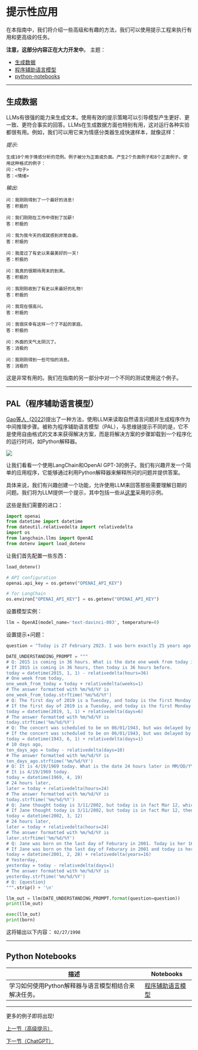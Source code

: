 # 提示性应用

在本指南中，我们将介绍一些高级和有趣的方法，我们可以使用提示工程来执行有用和更高级的任务。

**注意，这部分内容正在大力开发中**。
主题：
- [生成数据](#生成数据)
- [程序辅助语言模型](#pal程序辅助语言模型)
- [python-notebooks](#python-notebooks)



---
## 生成数据
LLMs有很强的能力来生成文本。使用有效的提示策略可以引导模型产生更好、更一致、更符合事实的回答。LLMs在生成数据方面也特别有用，这对运行各种实验都很有用。例如，我们可以用它来为情感分类器生成快速样本，就像这样：

*提示:*
```
生成10个用于情感分析的范例。例子被分为正面或负面。产生2个负面例子和8个正面例子。使用这种格式的例子：
问：<句子>
答：<情绪>
```

*输出:*
```
问：我刚刚得到了一个最好的消息!
答：积极的

问：我们刚刚在工作中得到了加薪!
答：积极的

问：我为我今天的成就感到非常自豪。
答：积极的

问：我度过了有史以来最美好的一天!
答：积极的

问：我真的很期待周末的到来。
答：积极的

问：我刚刚收到了有史以来最好的礼物!
答：积极的

问：我现在很高兴。
答：积极的

问：我很庆幸有这样一个了不起的家庭。
答：积极的

问：外面的天气太阴沉了。
答：消极的

问：我刚刚得到一些可怕的消息。
答：消极的
```

这是非常有用的。我们在指南的另一部分中对一个不同的测试使用这个例子。

---

## PAL（程序辅助语言模型）
 
[Gao等人, (2022)](https://arxiv.org/abs/2211.10435)提出了一种方法，使用LLM来读取自然语言问题并生成程序作为中间推理步骤。被称为程序辅助语言模型（PAL），与思维链提示不同的是，它不是使用自由格式的文本来获得解决方案，而是将解决方案的步骤卸载到一个程序化的运行时间，如Python解释器。

![](./img/pal.png)

让我们看看一个使用LangChain和OpenAI GPT-3的例子。我们有兴趣开发一个简单的应用程序，它能够通过利用Python解释器来解释所问的问题并提供答案。

具体来说，我们有兴趣创建一个功能，允许使用LLM来回答那些需要理解日期的问题。我们将为LLM提供一个提示，其中包括一些从[这里](https://github.com/reasoning-machines/pal/blob/main/pal/prompt/date_understanding_prompt.py)采用的示例。 

这些是我们需要的进口：

```python
import openai
from datetime import datetime
from dateutil.relativedelta import relativedelta
import os
from langchain.llms import OpenAI
from dotenv import load_dotenv
```

让我们首先配置一些东西：

```python
load_dotenv()

# API configuration
openai.api_key = os.getenv("OPENAI_API_KEY")

# for LangChain
os.environ["OPENAI_API_KEY"] = os.getenv("OPENAI_API_KEY")
```

设置模型实例：

```python
llm = OpenAI(model_name='text-davinci-003', temperature=0)
```

设置提示+问题：

```python
question = "Today is 27 February 2023. I was born exactly 25 years ago. What is the date I was born in MM/DD/YYYY?"

DATE_UNDERSTANDING_PROMPT = """
# Q: 2015 is coming in 36 hours. What is the date one week from today in MM/DD/YYYY?
# If 2015 is coming in 36 hours, then today is 36 hours before.
today = datetime(2015, 1, 1) - relativedelta(hours=36)
# One week from today,
one_week_from_today = today + relativedelta(weeks=1)
# The answer formatted with %m/%d/%Y is
one_week_from_today.strftime('%m/%d/%Y')
# Q: The first day of 2019 is a Tuesday, and today is the first Monday of 2019. What is the date today in MM/DD/YYYY?
# If the first day of 2019 is a Tuesday, and today is the first Monday of 2019, then today is 6 days later.
today = datetime(2019, 1, 1) + relativedelta(days=6)
# The answer formatted with %m/%d/%Y is
today.strftime('%m/%d/%Y')
# Q: The concert was scheduled to be on 06/01/1943, but was delayed by one day to today. What is the date 10 days ago in MM/DD/YYYY?
# If the concert was scheduled to be on 06/01/1943, but was delayed by one day to today, then today is one day later.
today = datetime(1943, 6, 1) + relativedelta(days=1)
# 10 days ago,
ten_days_ago = today - relativedelta(days=10)
# The answer formatted with %m/%d/%Y is
ten_days_ago.strftime('%m/%d/%Y')
# Q: It is 4/19/1969 today. What is the date 24 hours later in MM/DD/YYYY?
# It is 4/19/1969 today.
today = datetime(1969, 4, 19)
# 24 hours later,
later = today + relativedelta(hours=24)
# The answer formatted with %m/%d/%Y is
today.strftime('%m/%d/%Y')
# Q: Jane thought today is 3/11/2002, but today is in fact Mar 12, which is 1 day later. What is the date 24 hours later in MM/DD/YYYY?
# If Jane thought today is 3/11/2002, but today is in fact Mar 12, then today is 3/1/2002.
today = datetime(2002, 3, 12)
# 24 hours later,
later = today + relativedelta(hours=24)
# The answer formatted with %m/%d/%Y is
later.strftime('%m/%d/%Y')
# Q: Jane was born on the last day of Feburary in 2001. Today is her 16-year-old birthday. What is the date yesterday in MM/DD/YYYY?
# If Jane was born on the last day of Feburary in 2001 and today is her 16-year-old birthday, then today is 16 years later.
today = datetime(2001, 2, 28) + relativedelta(years=16)
# Yesterday,
yesterday = today - relativedelta(days=1)
# The answer formatted with %m/%d/%Y is
yesterday.strftime('%m/%d/%Y')
# Q: {question}
""".strip() + '\n'
```

```python
llm_out = llm(DATE_UNDERSTANDING_PROMPT.format(question=question))
print(llm_out)
```

```python
exec(llm_out)
print(born)
```

这将输出以下内容： `02/27/1998`

---
## Python Notebooks

|描述|Notebooks|
|--|--|
|学习如何使用Python解释器与语言模型相结合来解决任务。|[程序辅助语言模型](../notebooks/pe-pal.ipynb)|

---

更多的例子即将出现!

[上一节（高级提示）](./prompts-advanced-usage.md)

[下一节（ChatGPT）](./prompts-chatgpt.md)